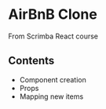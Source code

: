 # AirBnB Clone
From Scrimba React course

## Contents
* Component creation
* Props
* Mapping new items